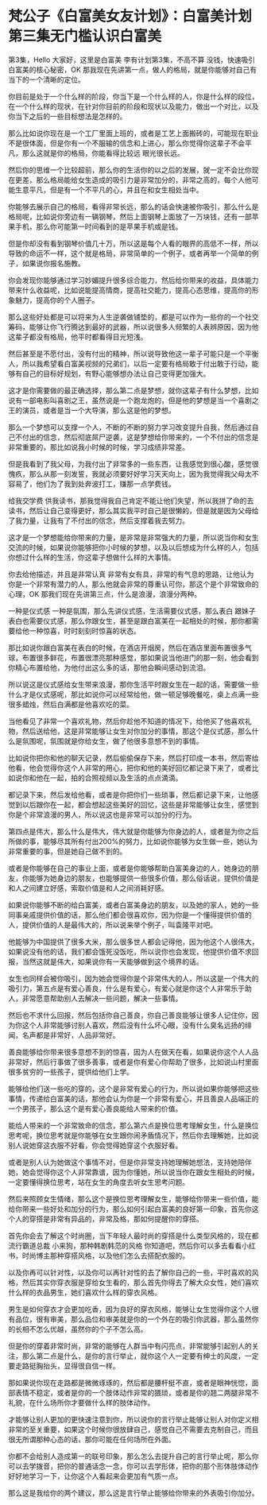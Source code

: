 # 梵公子《白富美女友计划》：白富美计划第三集无门槛认识白富美

第3集，Hello 大家好，这里是白富美 李有计划第3集，不高不算 没钱，快速吸引白富美的核心秘密，OK 那我现在先讲第一点，做人的格局，就是你能够对自己有当下的一个清晰的定位。

你目前是处于一个什么样的阶段，你当下是一个什么样的人，你是什么样的段位，在一个什么样的现状，在针对你目前的阶段和现状以及能力，做出一个对比，以及你当下之后的一些目标想法是怎样的。

那么比如说你现在是一个工厂里面上班的，或者是工艺上面搬砖的，可能现在职业不是很体面，但是你有一个不服输的信念和上进心，那么你觉得你这辈子不会平凡，那么这就是你的格局，你能看得比较远 眼光很长远。

然后你的思维一个比较超前，那么你的生活你的以之后的发展，就一定不会比你现在更差，那么格局能给女生造成的吸引力是非常加分的，非常之高的，每个人他可能生意平凡，但是有一个不平凡的心，并且在和女生相处当中。

你能够去展示自己的格局，看得非常长远，那么的话会快速被你吸引，那么什么是格局呢，比如说你旁边有一辆钢琴，然后上面钢琴上面放了一万块钱，还有一部苹果手机，那么你可能第一时间看到的是苹果手机或是钱。

但是你却没有看到钢琴价值几十万，所以这是每个人看的眼界的高低不一样，所以导致的命运不一样，这个就是格局，非常简单的一个例子，或者再举一个简单的例子，如果说你报名施教。

你会发现你能够通过学习妙媚提升很多综合能力，然后给你带来的收益，具体能力带来什么收益呢，比如说能提高情商，提高社交能力，提高心态思维，提高你的形象魅力，提高你的个人圈子。

那么这些好处都是可以将来为人生逆袭做铺垫的，都是可以作为一些你的一个社交筹码，能够让你飞行腾达到最好的武器，所以说很多人频繁的人表辨原因，因为他这辈子都没有格局，他平时都看得目光短浅。

然后甚至是不愿付出，没有付出的精神，所以说导致他这一辈子可能只是一个平衡人，所以我希望看白富美视频的兄弟们，以后一定要有格局敢于付出敢于行动，能够有自己的目标好规划，有野心能够想办法让自己变得更加强大。

这才是你需要做的最正确选择，那么第二点是梦想，就你这辈子有什么梦想，比如说有一部电影叫喜剧之王，虽然说是一个跑龙炮的，但是他的梦想是当一个喜剧之王的演员，或者是当一个大导演，那么这是他的梦想。

那么一个梦想可以支撑一个人，不断的不断的努力学习改变提升自我，然后通过自己不付出的信念，然后彻底屌尸逆袭，这是梦想给你带来的，一个不付出的信念是非常重要的，那比如说我小时候的时候，学习成绩非常差。

但是我看到了我父母，为我付出了非常多的一些东西，让我感觉到很心酸，感觉很愧疚，那么从那一刻发誓，我就必须要好好学习天天向上，因为我觉得我父母太不容易了，他们为了我到处奔波打工，赚那一点学费钱。

给我交学费 供我读书，那我觉得我自己肯定不能让他们失望，所以我拼了命的去读书，然后让自己变得更好，那么其实我平时自己是很懒的，但是就是因为父母给了我力量，让我有了不付出的信念，然后支撑着我去努力。

这才是一个梦想能给你带来的力量，是非常是非常强大的力量，所以说当你和女生交流的时候，如果说你能够把你小时候的梦想，以及以后想成为什么样的人，包括你想过什么样的生活，你这辈子想做什么样的大事情。

你去给他描述，并且是非常认真 非常有女有具，非常的有气息的思路，让他认为你是一个非常有潜力的人，那么他就会非常的尊重认可你，那这个是个非常致命的心理，OK 那我们现在先讲第三点，什么是浪漫，浪漫分两种。

一种是仪式感 一种是氛围，那么先讲仪式感，生活需要仪式感，那么表白 跟妹子表白也需要仪式感，那么你跟女生，甚至是跟白富美在一起相处的时候，那你都需要给他一种惊喜，时时刻刻时惊喜的状态。

那比如说你跟白富美在表白的时候，在酒店开烟房，然后在酒店里面布置很多气球，布置很多鲜花，布置很漂亮那种感觉，那如果说当他进门的那一刻，他会看到你精心布置给他，为他付出这么多的话，那他会瞬间感动到流泪。

所以说这是仪式感给女生带来浪漫，那你生活平时跟女生在一起的话，需要做一些什么才是仪式感呢，那比如说你可以经常给他，做一顿足够晚餐吃，桌上点满一些很多蜡烛，然后白满都是他喜欢吃的菜。

当他看见了非常一个喜欢礼物，然后你趁他不知道的情况下，给他买了他喜欢礼物，然后送给他，这是非常能够让女生对你加分的事情，那这个是仪式感，那么什么是氛围呢，氛围就是你给女生，做了他很多意想不到的事情。

比如说你把你和他的聊天记录，然后偷偷保存下来，然后打印成一本书，然后寄给他看，他会觉得你这个人非常的用心，把你和他的美好回忆都记录下来了，或者比如说你和他在一起，拍的合照视频以及生活的点点滴滴。

都记录下来，然后发给他看，或者是你把你们一些琐事，然后都记录下来，让他感觉到以后跟你在一起，都会想起这些美好的回忆，这些是非常能够让女生，感觉到你是个非常浪漫的男人，所以说这也是非常可以加分的行为。

第四点是伟大，那么什么是伟大，伟大就是你能够为你身边的人，或者是为你之后所做的事，能够尽其所有付出200%的努力，比如说你能够为女生做一些，她认为非常重要的事，但是她自己做不到的。

或者是你能够在自己的事业上面，或者是你能够帮助白富美身边的人，她身边的朋友，你能够为她身边的朋友，也能够提供一些很多价值，那么俗话说，提供价值是和人之间建立好感，索取价值是和人之间消耗好感。

如果说你能够不断的给白富美，或者白富美身边的朋友，以及她的家人，她的一些同事亲戚提供价值的话，那么他们都会很喜欢你，因为你是一个懂得提供价值的人，提供价值的人是最伟大的，所以说来举个例子，叫袁隆平对吧。

他能够为中国提供了很多大米，那么很多世人都会记得他，因为他这个人很伟大，如果说没有他的话，我们都会饿死没饭吃，所以说你也会发现，他提供价值不求回报，当然这就是伟大，如果说你有一天能够做到这个境界的话。

女生也同样会被你吸引，因为她会觉得你是个非常伟大的人，所以这是一个伟大的吸引力，第五点是有爱心善良，什么是有爱心，有爱心就是你这个人非常乐于助人，非常愿意帮助别人去解决一些问题，解决一些事情。

然后也不求什么回报，然后包括你自己善良，你自己善良能够让很多人记住你，因为你这个人非常能够讨别人喜欢，然后没有什么坏心眼，没有什么臭名远扬的绯闻，名声都是非常好，人品非常好。

善良能够给你带来很多意想不到的惊喜，因为人在做天在看，如果说你这个人人品非常好，然后行事做了很多善事，或者是你有爱心你帮助了很多，比如说山村里面很多贫穷的一些孩子，提供给他们上学。

能够给他们送一些吃的穿的，这个是非常有爱心的行为，所以说如果你能够把这些事情，传递给白富美的话，那他会认为你是一个非常有爱心，并且善良人品端正的一个男孩子，那么这个是有爱心善良能给人带来的价值。

能给人带来的一个非常致命的信念，那么第六点是换位思考理解女生，什么是换位思考呢，换位思考就是你能够在女生跟你闹矛盾情况下，然后你去理解她，比如说别人说她穿这衣服不好看，你会觉得她穿这个衣服好看。

或者是别人认为她做这个事情不对，但是你非常支持她理解她想法，支持她陪伴她，她会觉得你这个人非常靠谱，因为你懂她，所以说当你在跟女生相处的时候，一定要懂得换位思考，站在女生的角度去听女生思考问题。

然后来照顾女生情绪，那么这个是换位思考理解女生，能够给你带来一些价值，能给你带来一些好处和加分的行为，那么如何引起白富美的良好第一印象，首先你这个人的穿搭是非常有异品的，非常及格，那如何提醒你的穿搭。

首先你会去了解这个时尚圈，当下年轻人最时尚的穿搭是什么类型风格的，现在都流行霸道总裁 小来狗，那种韩剧韩范的风格 你知道吧，然后你可以多去看看小红书，时尚博主那种穿搭风格，以及他们怎么去搭配衣服的。

以及你再可以针对性，以及你可以再针对性的去了解你自己的一些，平时喜欢的风格，然后其实你穿衣服是穿给女生看的，那么首先你得去了解大众女性，她们喜欢什么样的衣品男生，她们喜欢什么样的穿衣风格。

男生是如何穿衣才会更加吃香，因为良好的穿衣风格，能够让女生觉得你这个人很有品位，很有审美，那么品位和审美就是你的一个外在的吸引你武器，那么虽然你的长相不怎么优越，虽然你的个子不怎么高。

但是你的穿着非常时尚，非常的能够在人群当中有闪亮点，非常能够引起别人的关注，那么第二点是什么，是你的言行举止，就你这个人一定要有绅士的风度，一定要走路挺胸抬头，显得很自信一样。

那如果说你现在走路都是微微琢琢的，然后都是腰杆挺不直，或者是眼神恍惚，面部表情不稳定，或者是你的一个肢体动作非常的猥琐，或者是你的翘二两腿非常不礼貌，在什么场所你才要做什么样的肢体动作。

才能够让别人更加的更快速注意到你，所以说你的言行举止能够让别人对你定义相非常的至关重要，如果这个时候你很放肆自己，感觉自己不需要去克制自己，而且很无所谓那种心态的话，那你可能在任何场所在外面。

你都不会给别人造成第一的联号印象，那么怎么去提升自己的言行举止呢，那么你可以去学拨音，把你的普通话念一念，你可以去学形体，把你的那个形体肢体动作好好地学习一下，让你这个人看起来会更加有气质一点。

那么这是我给你的两个建议，那么这是言行举止能够给你带来的外表吸引你加分。